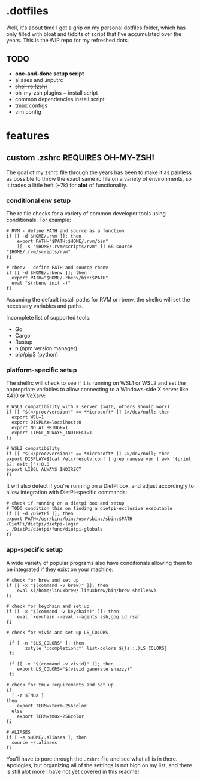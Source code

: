 # .dotfiles

Well, it's about time I got a grip on my personal dotfiles folder, which has only filled with bloat and tidbits of script that I've accumulated over the years. This is the WIP repo for my refreshed dots. 

## TODO
- **one-and-done setup script**
- aliases and .inputrc 
- ~~shell rc (zsh)~~
- oh-my-zsh plugins + install script 
- common dependencies install script 
- tmux configs 
- vim config 

# features

## custom .zshrc **REQUIRES OH-MY-ZSH!**

The goal of my zshrc file through the years has been to make it as painless as possible to throw the exact same rc file on a variety of environments, so it trades a little heft (~7k) for **alot** of functionality. 

### conditional env setup 

The rc file checks for a variety of common developer tools using conditionals. For example: 

~~~
# RVM - define PATH and source as a function 
if [[ -d $HOME/.rvm ]]; then
    export PATH="$PATH:$HOME/.rvm/bin"
    [[ -s "$HOME/.rvm/scripts/rvm" ]] && source "$HOME/.rvm/scripts/rvm" 
fi 

# rbenv - define PATH and source rbenv 
if [[ -d $HOME/.rbenv ]]; then 
  export PATH="$HOME/.rbenv/bin:$PATH"
  eval "$(rbenv init -)"
fi
~~~

Assuming the default install paths for RVM or rbenv, the shellrc will set the necessary variables and paths. 

Incomplete list of supported tools:
- Go 
- Cargo
- Rustup 
- n (npm version manager)
- pip/pip3 (python)

### platform-specific setup 

The shellrc will check to see if it is running on WSL1 or WSL2 and set the appropriate variables to allow connecting to a Windows-side X server like X410 or VcXsrv: 

~~~
# WSL1 compatibility with X server (x410, others should work)
if [[ "$(</proc/version)" == *Microsoft* ]] 2>/dev/null; then
  export WSL=1
  export DISPLAY=localhost:0
  export NO_AT_BRIDGE=1
  export LIBGL_ALWAYS_INDIRECT=1
fi

# WSL2 compatibility
if [[ "$(</proc/version)" == *microsoft* ]] 2>/dev/null; then
export DISPLAY=$(cat /etc/resolv.conf | grep nameserver | awk '{print $2; exit;}'):0.0
export LIBGL_ALWAYS_INDIRECT
fi
~~~

It will also detect if you're running on a DietPi box, and adjust accordingly to allow integration with DietPi-specific commands:

~~~
# check if running on a dietpi box and setup 
# TODO condition this on finding a dietpi-exclusive executable 
if [[ -d /DietPi ]]; then
export PATH=/usr/bin:/bin:/usr/sbin:/sbin:$PATH
/DietPi/dietpi/dietpi-login
. /DietPi/dietpi/func/dietpi-globals 
fi
~~~

### app-specific setup 

A wide variety of popular programs also have conditionals allowing them to be integrated if they exist on your machine: 

~~~
# check for brew and set up
if [[ -x "$(command -v brew)" ]]; then
    eval $(/home/linuxbrew/.linuxbrew/bin/brew shellenv)
fi

# check for keychain and set up
if [[ -x "$(command -v keychain)" ]]; then
    eval `keychain --eval --agents ssh,gpg id_rsa`
fi

# check for vivid and set up LS_COLORS

 if [ -n "$LS_COLORS" ]; then
       zstyle ':completion:*' list-colors ${(s.:.)LS_COLORS}
 fi

 if [[ -x "$(command -v vivid)" ]]; then
    export LS_COLORS="$(vivid generate snazzy)"
 fi 

# check for tmux requirements and set up
if 
  [ -z $TMUX ] 
then
    export TERM=xterm-256color
  else 
    export TERM=tmux-256color
fi

# ALIASES 
if [ -e $HOME/.aliases ]; then 
  source ~/.aliases
fi
~~~

You'll have to pore through the `.zshrc` file and see what all is in there. Apologies, but organizing all of the settings is not high on my list, and there is still alot more I have not yet covered in this readme! 
